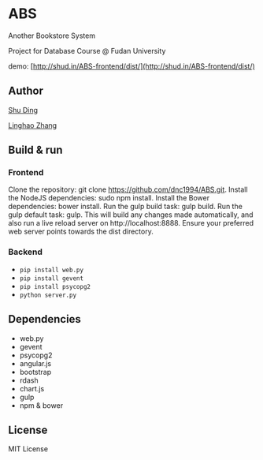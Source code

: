 # ABS
Another Bookstore System

Project for Database Course @ Fudan University

demo: [http://shud.in/ABS-frontend/dist/](http://shud.in/ABS-frontend/dist/)

## Author
[Shu Ding](https://github.com/quietshu)

[Linghao Zhang](https://github.com/dnc1994)

## Build & run

### Frontend

Clone the repository: git clone https://github.com/dnc1994/ABS.git.
Install the NodeJS dependencies: sudo npm install.
Install the Bower dependencies: bower install.
Run the gulp build task: gulp build.
Run the gulp default task: gulp. This will build any changes made automatically, and also run a live reload server on http://localhost:8888.
Ensure your preferred web server points towards the dist directory.

### Backend

- `pip install web.py`
- `pip install gevent`
- `pip install psycopg2`
- `python server.py`

## Dependencies
- web.py
- gevent
- psycopg2
- angular.js
- bootstrap
- rdash
- chart.js
- gulp
- npm & bower

## License
MIT License
